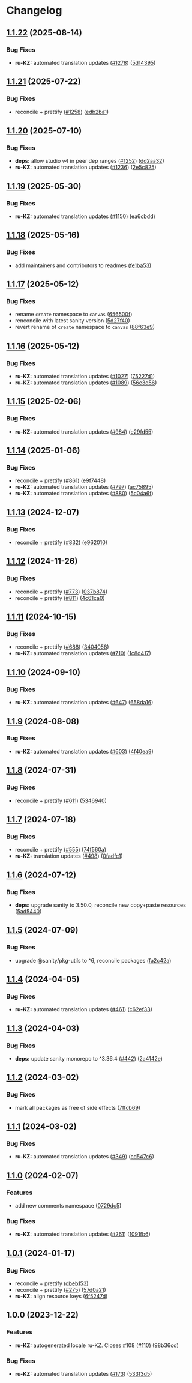 # Changelog

## [1.1.22](https://github.com/sanity-io/locales/compare/locale-ru-kz-v1.1.21...locale-ru-kz-v1.1.22) (2025-08-14)


### Bug Fixes

* **ru-KZ:** automated translation updates ([#1278](https://github.com/sanity-io/locales/issues/1278)) ([5d14395](https://github.com/sanity-io/locales/commit/5d1439532c660abcb89cd2b1e7d639779d5ae9e8))

## [1.1.21](https://github.com/sanity-io/locales/compare/locale-ru-kz-v1.1.20...locale-ru-kz-v1.1.21) (2025-07-22)


### Bug Fixes

* reconcile + prettify ([#1258](https://github.com/sanity-io/locales/issues/1258)) ([edb2ba1](https://github.com/sanity-io/locales/commit/edb2ba1fd5c7f161930c606425384a0c29ed1897))

## [1.1.20](https://github.com/sanity-io/locales/compare/locale-ru-kz-v1.1.19...locale-ru-kz-v1.1.20) (2025-07-10)


### Bug Fixes

* **deps:** allow studio v4 in peer dep ranges ([#1252](https://github.com/sanity-io/locales/issues/1252)) ([dd2aa32](https://github.com/sanity-io/locales/commit/dd2aa32b4186f0749f744d74b2e81a2c8b172fe8))
* **ru-KZ:** automated translation updates ([#1236](https://github.com/sanity-io/locales/issues/1236)) ([2e5c825](https://github.com/sanity-io/locales/commit/2e5c825b18192670cff176f6add5c7eb2fc6c016))

## [1.1.19](https://github.com/sanity-io/locales/compare/locale-ru-kz-v1.1.18...locale-ru-kz-v1.1.19) (2025-05-30)


### Bug Fixes

* **ru-KZ:** automated translation updates ([#1150](https://github.com/sanity-io/locales/issues/1150)) ([ea6cbdd](https://github.com/sanity-io/locales/commit/ea6cbdda8b5eec2679a91b0ec9d22f8474269fd1))

## [1.1.18](https://github.com/sanity-io/locales/compare/locale-ru-kz-v1.1.17...locale-ru-kz-v1.1.18) (2025-05-16)


### Bug Fixes

* add maintainers and contributors to readmes ([fe1ba53](https://github.com/sanity-io/locales/commit/fe1ba5364624d8e0cd850403e63215e345d27060))

## [1.1.17](https://github.com/sanity-io/locales/compare/locale-ru-kz-v1.1.16...locale-ru-kz-v1.1.17) (2025-05-12)


### Bug Fixes

* rename `create` namespace to `canvas` ([656500f](https://github.com/sanity-io/locales/commit/656500fc23153e0039c6ca1b57abc547a6450c87))
* renconcile with latest sanity version ([5d27f40](https://github.com/sanity-io/locales/commit/5d27f40fc012ffed3f70297332a16bbdf688534f))
* revert rename of `create` namespace to `canvas` ([88f63e9](https://github.com/sanity-io/locales/commit/88f63e9cac077059e6aac88f99ef00e6a09de669))

## [1.1.16](https://github.com/sanity-io/locales/compare/locale-ru-kz-v1.1.15...locale-ru-kz-v1.1.16) (2025-05-12)


### Bug Fixes

* **ru-KZ:** automated translation updates ([#1027](https://github.com/sanity-io/locales/issues/1027)) ([75227d1](https://github.com/sanity-io/locales/commit/75227d12df92c2966cfc6ec270da8947c318c2ed))
* **ru-KZ:** automated translation updates ([#1089](https://github.com/sanity-io/locales/issues/1089)) ([56e3d56](https://github.com/sanity-io/locales/commit/56e3d5604e7e68590e723da523d22f48fef49d1d))

## [1.1.15](https://github.com/sanity-io/locales/compare/locale-ru-kz-v1.1.14...locale-ru-kz-v1.1.15) (2025-02-06)


### Bug Fixes

* **ru-KZ:** automated translation updates ([#984](https://github.com/sanity-io/locales/issues/984)) ([e29fd55](https://github.com/sanity-io/locales/commit/e29fd55b0a8424f190b128e7b62d7b20fa75c21e))

## [1.1.14](https://github.com/sanity-io/locales/compare/locale-ru-kz-v1.1.13...locale-ru-kz-v1.1.14) (2025-01-06)


### Bug Fixes

* reconcile + prettify ([#861](https://github.com/sanity-io/locales/issues/861)) ([e9f7448](https://github.com/sanity-io/locales/commit/e9f7448460b48fc803bd6604aada91630348ab95))
* **ru-KZ:** automated translation updates ([#797](https://github.com/sanity-io/locales/issues/797)) ([ac75895](https://github.com/sanity-io/locales/commit/ac75895d70c52a28d528279185657f7578f9b9fe))
* **ru-KZ:** automated translation updates ([#880](https://github.com/sanity-io/locales/issues/880)) ([5c04a6f](https://github.com/sanity-io/locales/commit/5c04a6f1a67acd2e0bda8a05328a5d4e786c54ee))

## [1.1.13](https://github.com/sanity-io/locales/compare/locale-ru-kz-v1.1.12...locale-ru-kz-v1.1.13) (2024-12-07)


### Bug Fixes

* reconcile + prettify ([#832](https://github.com/sanity-io/locales/issues/832)) ([e962010](https://github.com/sanity-io/locales/commit/e9620109a7ee1a0ad4eadeaebf8f3d05ee703747))

## [1.1.12](https://github.com/sanity-io/locales/compare/locale-ru-kz-v1.1.11...locale-ru-kz-v1.1.12) (2024-11-26)


### Bug Fixes

* reconcile + prettify ([#773](https://github.com/sanity-io/locales/issues/773)) ([037b874](https://github.com/sanity-io/locales/commit/037b8747ab096387a988bef3e632812f7217f53f))
* reconcile + prettify ([#811](https://github.com/sanity-io/locales/issues/811)) ([4c61ca0](https://github.com/sanity-io/locales/commit/4c61ca096c2fd158aefd895681bb0b7c2a634234))

## [1.1.11](https://github.com/sanity-io/locales/compare/locale-ru-kz-v1.1.10...locale-ru-kz-v1.1.11) (2024-10-15)


### Bug Fixes

* reconcile + prettify ([#688](https://github.com/sanity-io/locales/issues/688)) ([3404058](https://github.com/sanity-io/locales/commit/3404058c7a55c2163d680d84953f7ac5defb2066))
* **ru-KZ:** automated translation updates ([#710](https://github.com/sanity-io/locales/issues/710)) ([1c8d417](https://github.com/sanity-io/locales/commit/1c8d41770f0cd1474fc8d3e0eae3f3c4fb91919b))

## [1.1.10](https://github.com/sanity-io/locales/compare/locale-ru-kz-v1.1.9...locale-ru-kz-v1.1.10) (2024-09-10)


### Bug Fixes

* **ru-KZ:** automated translation updates ([#647](https://github.com/sanity-io/locales/issues/647)) ([658da16](https://github.com/sanity-io/locales/commit/658da160024db8a3fde5e61d980a40e1e705d259))

## [1.1.9](https://github.com/sanity-io/locales/compare/locale-ru-kz-v1.1.8...locale-ru-kz-v1.1.9) (2024-08-08)


### Bug Fixes

* **ru-KZ:** automated translation updates ([#603](https://github.com/sanity-io/locales/issues/603)) ([4f40ea9](https://github.com/sanity-io/locales/commit/4f40ea9ba49beb97b21a4d197169eafcbad0ccd3))

## [1.1.8](https://github.com/sanity-io/locales/compare/locale-ru-kz-v1.1.7...locale-ru-kz-v1.1.8) (2024-07-31)


### Bug Fixes

* reconcile + prettify ([#611](https://github.com/sanity-io/locales/issues/611)) ([5346940](https://github.com/sanity-io/locales/commit/534694059e674d5150f7f484fd79411b0f5b74a2))

## [1.1.7](https://github.com/sanity-io/locales/compare/locale-ru-kz-v1.1.6...locale-ru-kz-v1.1.7) (2024-07-18)


### Bug Fixes

* reconcile + prettify ([#555](https://github.com/sanity-io/locales/issues/555)) ([74f560a](https://github.com/sanity-io/locales/commit/74f560a20e73acd05903664beb9c045ea9352d19))
* **ru-KZ:** translation updates ([#498](https://github.com/sanity-io/locales/issues/498)) ([0fadfc1](https://github.com/sanity-io/locales/commit/0fadfc1dc7bebc8b37bb2396b866f9b78df7d289))

## [1.1.6](https://github.com/sanity-io/locales/compare/locale-ru-kz-v1.1.5...locale-ru-kz-v1.1.6) (2024-07-12)


### Bug Fixes

* **deps:** upgrade sanity to 3.50.0, reconcile new copy+paste resources ([5ad5440](https://github.com/sanity-io/locales/commit/5ad5440692ba75d76b5de468a5ed5cdfd01de995))

## [1.1.5](https://github.com/sanity-io/locales/compare/locale-ru-kz-v1.1.4...locale-ru-kz-v1.1.5) (2024-07-09)


### Bug Fixes

* upgrade @sanity/pkg-utils to ^6, reconcile packages ([fa2c42a](https://github.com/sanity-io/locales/commit/fa2c42a0e8550ead90dcc61fe1abcecdacf8fd20))

## [1.1.4](https://github.com/sanity-io/locales/compare/locale-ru-kz-v1.1.3...locale-ru-kz-v1.1.4) (2024-04-05)


### Bug Fixes

* **ru-KZ:** automated translation updates ([#461](https://github.com/sanity-io/locales/issues/461)) ([c62ef33](https://github.com/sanity-io/locales/commit/c62ef33acf1795cd7159dd3a401021e373f8427c))

## [1.1.3](https://github.com/sanity-io/locales/compare/locale-ru-kz-v1.1.2...locale-ru-kz-v1.1.3) (2024-04-03)


### Bug Fixes

* **deps:** update sanity monorepo to ^3.36.4 ([#442](https://github.com/sanity-io/locales/issues/442)) ([2a4142e](https://github.com/sanity-io/locales/commit/2a4142e6e50eb5992b3432169cd71676c353276f))

## [1.1.2](https://github.com/sanity-io/locales/compare/locale-ru-kz-v1.1.1...locale-ru-kz-v1.1.2) (2024-03-02)


### Bug Fixes

* mark all packages as free of side effects ([7ffcb69](https://github.com/sanity-io/locales/commit/7ffcb6939ba729c3c6c528d81e14a833b9096f50))

## [1.1.1](https://github.com/sanity-io/locales/compare/locale-ru-kz-v1.1.0...locale-ru-kz-v1.1.1) (2024-03-02)


### Bug Fixes

* **ru-KZ:** automated translation updates ([#349](https://github.com/sanity-io/locales/issues/349)) ([cd547c6](https://github.com/sanity-io/locales/commit/cd547c6c5099543c7c5c07a0f854b1cdaeb18333))

## [1.1.0](https://github.com/sanity-io/locales/compare/locale-ru-kz-v1.0.1...locale-ru-kz-v1.1.0) (2024-02-07)


### Features

* add new comments namespace ([0729dc5](https://github.com/sanity-io/locales/commit/0729dc52cd29ac2611250663a32a7f1a5a039500))


### Bug Fixes

* **ru-KZ:** automated translation updates ([#261](https://github.com/sanity-io/locales/issues/261)) ([1091fb6](https://github.com/sanity-io/locales/commit/1091fb664d9a899aa731fe43b69b08ea5fa50401))

## [1.0.1](https://github.com/sanity-io/locales/compare/locale-ru-kz-v1.0.0...locale-ru-kz-v1.0.1) (2024-01-17)


### Bug Fixes

* reconcile + prettify ([dbeb153](https://github.com/sanity-io/locales/commit/dbeb153fc3f80207e357a888431d2fd739617821))
* reconcile + prettify ([#275](https://github.com/sanity-io/locales/issues/275)) ([57d0a21](https://github.com/sanity-io/locales/commit/57d0a21e05f631d47d74a2c029c9dcc3993bc7b0))
* **ru-KZ:** align resource keys ([6f5247d](https://github.com/sanity-io/locales/commit/6f5247d4b9aeab1e3319b827de40d58927e4b690))

## 1.0.0 (2023-12-22)


### Features

* **ru-KZ:** autogenerated locale ru-KZ. Closes [#108](https://github.com/sanity-io/locales/issues/108) ([#110](https://github.com/sanity-io/locales/issues/110)) ([98b36cd](https://github.com/sanity-io/locales/commit/98b36cd85f7e50215728cdb2424c11fc552808d1))


### Bug Fixes

* **ru-KZ:** automated translation updates ([#173](https://github.com/sanity-io/locales/issues/173)) ([533f3d5](https://github.com/sanity-io/locales/commit/533f3d5af7fc665feeb72890dba58d274832a037))
